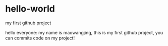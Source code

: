 # hello-world
my first github project

hello everyone:
  my name is maowangjing, this is my first github project, you can commits code on my project!
